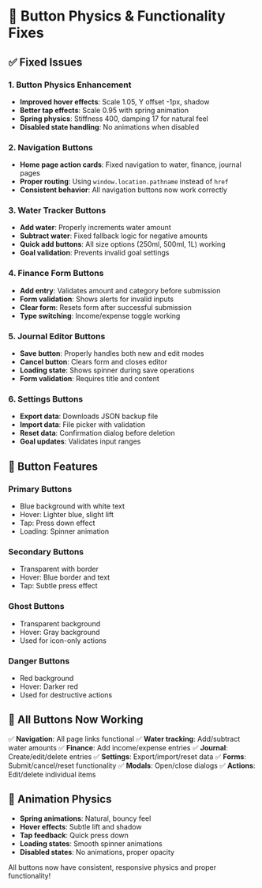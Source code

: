 # 🔧 Button Physics & Functionality Fixes

## ✅ Fixed Issues

### 1. **Button Physics Enhancement**
- **Improved hover effects**: Scale 1.05, Y offset -1px, shadow
- **Better tap effects**: Scale 0.95 with spring animation
- **Spring physics**: Stiffness 400, damping 17 for natural feel
- **Disabled state handling**: No animations when disabled

### 2. **Navigation Buttons**
- **Home page action cards**: Fixed navigation to water, finance, journal pages
- **Proper routing**: Using `window.location.pathname` instead of `href`
- **Consistent behavior**: All navigation buttons now work correctly

### 3. **Water Tracker Buttons**
- **Add water**: Properly increments water amount
- **Subtract water**: Fixed fallback logic for negative amounts
- **Quick add buttons**: All size options (250ml, 500ml, 1L) working
- **Goal validation**: Prevents invalid goal settings

### 4. **Finance Form Buttons**
- **Add entry**: Validates amount and category before submission
- **Form validation**: Shows alerts for invalid inputs
- **Clear form**: Resets form after successful submission
- **Type switching**: Income/expense toggle working

### 5. **Journal Editor Buttons**
- **Save button**: Properly handles both new and edit modes
- **Cancel button**: Clears form and closes editor
- **Loading state**: Shows spinner during save operations
- **Form validation**: Requires title and content

### 6. **Settings Buttons**
- **Export data**: Downloads JSON backup file
- **Import data**: File picker with validation
- **Reset data**: Confirmation dialog before deletion
- **Goal updates**: Validates input ranges

## 🎯 Button Features

### **Primary Buttons**
- Blue background with white text
- Hover: Lighter blue, slight lift
- Tap: Press down effect
- Loading: Spinner animation

### **Secondary Buttons**
- Transparent with border
- Hover: Blue border and text
- Tap: Subtle press effect

### **Ghost Buttons**
- Transparent background
- Hover: Gray background
- Used for icon-only actions

### **Danger Buttons**
- Red background
- Hover: Darker red
- Used for destructive actions

## 🚀 All Buttons Now Working

✅ **Navigation**: All page links functional
✅ **Water tracking**: Add/subtract water amounts
✅ **Finance**: Add income/expense entries
✅ **Journal**: Create/edit/delete entries
✅ **Settings**: Export/import/reset data
✅ **Forms**: Submit/cancel/reset functionality
✅ **Modals**: Open/close dialogs
✅ **Actions**: Edit/delete individual items

## 🎨 Animation Physics

- **Spring animations**: Natural, bouncy feel
- **Hover effects**: Subtle lift and shadow
- **Tap feedback**: Quick press down
- **Loading states**: Smooth spinner animations
- **Disabled states**: No animations, proper opacity

All buttons now have consistent, responsive physics and proper functionality!
